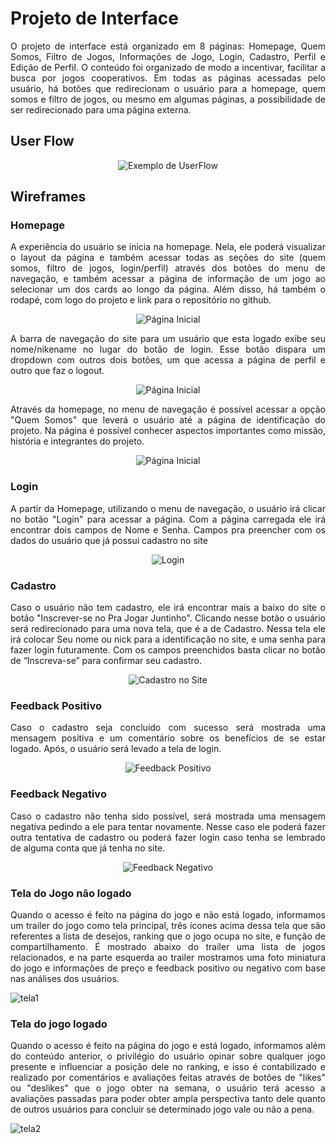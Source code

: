 
# Projeto de Interface

<div align="justify">

O projeto de interface está organizado em 8 páginas: Homepage, Quem Somos, Filtro de Jogos, Informações de Jogo, Login, Cadastro, Perfil e Edição de Perfil. O conteúdo foi organizado de modo a incentivar, facilitar a busca por jogos cooperativos. Em todas as páginas acessadas pelo usuário, há botões que redirecionam o usuário para a homepage, quem somos e filtro de jogos, ou mesmo em algumas páginas, a possibilidade de ser redirecionado para uma página externa.

## User Flow

<div align="center">

![Exemplo de UserFlow](img/user-flow.png)

</div>

## Wireframes

### Homepage

A experiência do usuário se inicia na homepage. Nela, ele poderá visualizar o layout da página e também acessar todas as seções do site (quem somos, filtro de jogos, login/perfil) através dos botões do menu de navegação, e também acessar a página de informação de um jogo ao selecionar um dos cards ao longo da página. Além disso, há também o rodapé, com logo do projeto e link para o repositório no github.

<div align="center">

![Página Inicial](img/tela-principal.png)

</div>

A barra de navegação do site para um usuário que esta logado exibe seu nome/nikename no lugar do botão de login. Esse botão dispara um dropdown com outros dois botões, um que acessa a página de perfil e outro que faz o logout.

<div align="center">

![Página Inicial](img/header-logado.png)

</div>

Através da homepage, no menu de navegação é possível acessar a opção "Quem Somos" que leverá o usuário até a página de identificação do projeto. Na página é possível conhecer aspectos importantes como missão, história e integrantes do projeto.

<div align="center">

![Página Inicial](img/quem-somos.png)

</div>

### Login

A partir da Homepage, utilizando o menu de navegação, o usuário irá clicar no botão "Login" para acessar a página. Com a página carregada ele irá encontrar dois campos de Nome e Senha. Campos pra preencher com os dados do usuário que já possui cadastro no site  

<div align="center">

![Login](img/login.png)

</div>

### Cadastro

Caso o usuário não tem cadastro, ele irá encontrar mais a baixo do site o botão "Inscrever-se no Pra Jogar Juntinho". Clicando nesse botão o usuário será redirecionado para uma nova tela, que é a de Cadastro. Nessa tela ele irá colocar Seu nome ou nick para a identificação no site, e uma senha para fazer login futuramente. Com os campos preenchidos basta clicar no botão de “Inscreva-se” para confirmar seu cadastro.

<div align="center">

![Cadastro no Site](img/cadastro.png)

</div>
 
### Feedback Positivo

Caso o cadastro seja concluído com sucesso será mostrada uma mensagem positiva e um comentário sobre os benefícios de se estar logado. Após, o usuário será levado a tela de login.

<div align="center">

![Feedback Positivo](https://user-images.githubusercontent.com/102264749/164342162-7513c3cf-e74d-4ba8-8a60-5f9cb12b47f0.png)

</div>

 ### Feedback Negativo

Caso o cadastro não tenha sido possível, será mostrada uma mensagem negativa pedindo a ele para tentar novamente. Nesse caso ele poderá fazer outra tentativa de cadastro ou poderá fazer login caso tenha se lembrado de alguma conta que já tenha no site.

<div align="center">

![Feedback Negativo](https://user-images.githubusercontent.com/102264749/164343121-e72532ca-305e-4c4f-abcd-2a98bf2d72f9.png)
 
</div>
 
 ### Tela do Jogo não logado
 
Quando o acesso é feito na página do jogo e não está logado, informamos um trailer do jogo como tela principal, três ícones acima dessa tela que são referentes a lista de desejos, ranking que o jogo ocupa no site, e função de compartilhamento. É mostrado abaixo do trailer uma lista de jogos relacionados, e na parte esquerda ao trailer mostramos uma foto miniatura do jogo e informações de preço e feedback positivo ou negativo com base nas análises dos usuários.
 
<div align-"center">
 
![tela1](https://user-images.githubusercontent.com/101337049/165205713-aac259d6-aaa9-4588-a1e5-aa8d4a143328.png)
 
</div>

### Tela do jogo logado
 
Quando o acesso é feito na página do jogo e está logado, informamos além do conteúdo anterior, o privilégio do usuário opinar sobre qualquer jogo presente e influenciar a posição dele no ranking, e isso é contabilizado e realizado por comentários e avaliações feitas através de botões de "likes" ou "deslikes" que o jogo obter na semana, o usuário terá acesso a avaliações passadas para poder obter ampla perspectiva tanto dele quanto de outros usuários para concluir se determinado jogo vale ou não a pena.
 
<div align-"center">
 
![tela2](https://user-images.githubusercontent.com/101337049/165207151-fa3abd29-c29f-4945-90af-1fb9fc4e565d.png)
 
</div>
